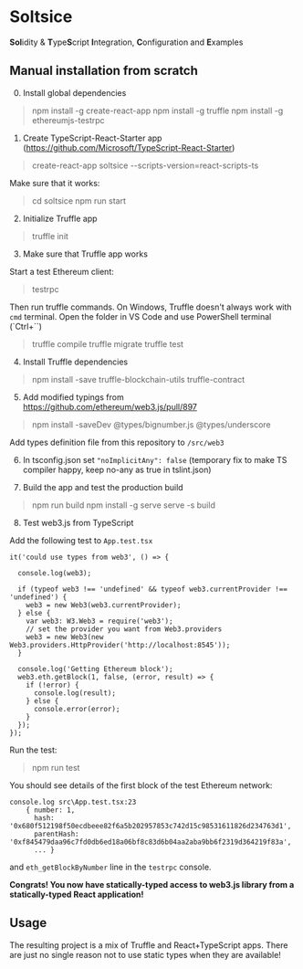 Soltsice
==========

**Sol**idity & **T**ype**S**cript **I**ntegration, **C**onfiguration and **E**xamples

Manual installation from scratch
------------------

0. Install global dependencies

> npm install -g create-react-app
> npm install -g truffle
> npm install -g ethereumjs-testrpc

1. Create TypeScript-React-Starter app (https://github.com/Microsoft/TypeScript-React-Starter)

> create-react-app soltsice --scripts-version=react-scripts-ts

Make sure that it works:

> cd soltsice
> npm run start

2. Initialize Truffle app

> truffle init

3. Make sure that Truffle app works

Start a test Ethereum client:

> testrpc

Then run truffle commands. On Windows, Truffle doesn't always work with `cmd` terminal. Open the folder in VS Code and use PowerShell terminal (`Ctrl+\``)

> truffle compile
>truffle migrate
> truffle test

4. Install Truffle dependencies

> npm install -save truffle-blockchain-utils truffle-contract

5. Add modified typings from https://github.com/ethereum/web3.js/pull/897

> npm install -saveDev @types/bignumber.js @types/underscore

Add types definition file from this repository to `/src/web3`

6. In tsconfig.json set `"noImplicitAny": false` (temporary fix to make TS compiler happy, keep no-any as true in tslint.json)

7. Build the app and test the production build

> npm run build
> npm install -g serve
> serve -s build

8. Test web3.js from TypeScript

Add the following test to `App.test.tsx`

```
it('could use types from web3', () => {
  
  console.log(web3);

  if (typeof web3 !== 'undefined' && typeof web3.currentProvider !== 'undefined') {
    web3 = new Web3(web3.currentProvider);
  } else {
    var web3: W3.Web3 = require('web3');
    // set the provider you want from Web3.providers
    web3 = new Web3(new Web3.providers.HttpProvider('http://localhost:8545'));
  }

  console.log('Getting Ethereum block');
  web3.eth.getBlock(1, false, (error, result) => {
    if (!error) {
      console.log(result);
    } else {
      console.error(error);
    }
  });
});

```

Run the test:

> npm run test


You should see details of the first block of the test Ethereum network:

```
console.log src\App.test.tsx:23
    { number: 1,
      hash: '0x680f512198f50ecdbeee82f6a5b202957853c742d15c98531611826d234763d1',
      parentHash: '0xf845479daa96c7fd0db6ed18a06bf8c83d6b04aa2aba9bb6f2319d364219f83a',
      ... }
```

and `eth_getBlockByNumber` line in the `testrpc` console.

**Congrats! You now have statically-typed access to web3.js library from a statically-typed React application!**


Usage
----------------------

The resulting project is a mix of Truffle and React+TypeScript apps. 
There are just no single reason not to use static types when they are available!




